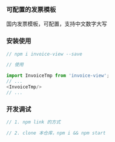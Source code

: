 ### 可配置的发票模板


国内发票模板，可配置，支持中文数字大写

### 安装使用

```js
// npm i invoice-view --save

// 使用

import InvoiceTmp from 'invoice-view';
// ...
<InvoiceTmp/>
// ...

```

### 开发调试

```js
// 1. npm link 的方式

// 2. clone 本仓库，npm i && npm start
```